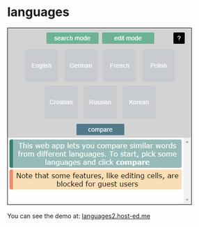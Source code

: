 # languages


![screencapture](screencap.png "screencap")


You can see the demo at:
[languages2.host-ed.me](https://www.languages2.host-ed.me)
